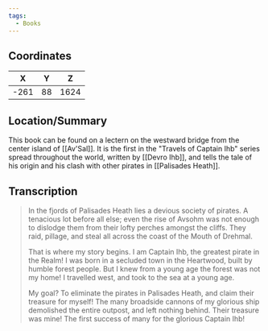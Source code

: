 ```yaml
---
tags:
  - Books
---
```


## Coordinates
| **X** | **Y** | **Z** |
| :---: | :---: | :---: |
| -261  |  88   | 1624  |

## Location/Summary
This book can be found on a lectern on the westward bridge from the center island of [[Av'Sal]]. It is the first in the "Travels of Captain Ihb" series spread throughout the world, written by [[Devro Ihb]], and tells the tale of his origin and his clash with other pirates in [[Palisades Heath]].

## Transcription
> In the fjords of Palisades Heath lies a devious society of pirates. A tenacious lot before all else; even the rise of Avsohm was not enough to dislodge them from their lofty perches amongst the cliffs. They raid, pillage, and steal all across the coast of the Mouth of Drehmal.
>
> That is where my story begins. I am Captain Ihb, the greatest pirate in the Realm! I was born in a secluded town in the Heartwood, built by humble forest people. But I knew from a young age the forest was not my home! I travelled west, and took to the sea at a young age.
>
> My goal? To eliminate the pirates in Palisades Heath, and claim their treasure for myself! The many broadside cannons of my glorious ship demolished the entire outpost, and left nothing behind. Their treasure was mine! The first success of many for the glorious Captain Ihb!

